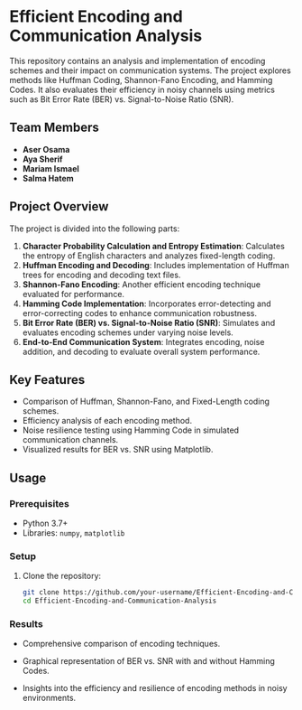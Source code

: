 # Efficient Encoding and Communication Analysis

This repository contains an analysis and implementation of encoding schemes and their impact on communication systems. The project explores methods like Huffman Coding, Shannon-Fano Encoding, and Hamming Codes. It also evaluates their efficiency in noisy channels using metrics such as Bit Error Rate (BER) vs. Signal-to-Noise Ratio (SNR).

## Team Members
- **Aser Osama** 
- **Aya Sherif**
- **Mariam Ismael** 
- **Salma Hatem**

## Project Overview

The project is divided into the following parts:
1. **Character Probability Calculation and Entropy Estimation**: Calculates the entropy of English characters and analyzes fixed-length coding.
2. **Huffman Encoding and Decoding**: Includes implementation of Huffman trees for encoding and decoding text files.
3. **Shannon-Fano Encoding**: Another efficient encoding technique evaluated for performance.
4. **Hamming Code Implementation**: Incorporates error-detecting and error-correcting codes to enhance communication robustness.
5. **Bit Error Rate (BER) vs. Signal-to-Noise Ratio (SNR)**: Simulates and evaluates encoding schemes under varying noise levels.
6. **End-to-End Communication System**: Integrates encoding, noise addition, and decoding to evaluate overall system performance.

## Key Features
- Comparison of Huffman, Shannon-Fano, and Fixed-Length coding schemes.
- Efficiency analysis of each encoding method.
- Noise resilience testing using Hamming Code in simulated communication channels.
- Visualized results for BER vs. SNR using Matplotlib.

## Usage
### Prerequisites
- Python 3.7+
- Libraries: `numpy`, `matplotlib`

### Setup
1. Clone the repository:
   ```bash
   git clone https://github.com/your-username/Efficient-Encoding-and-Communication-Analysis.git
   cd Efficient-Encoding-and-Communication-Analysis
### Results
- Comprehensive comparison of encoding techniques.
+ Graphical representation of BER vs. SNR with and without Hamming Codes.
- Insights into the efficiency and resilience of encoding methods in noisy environments.
